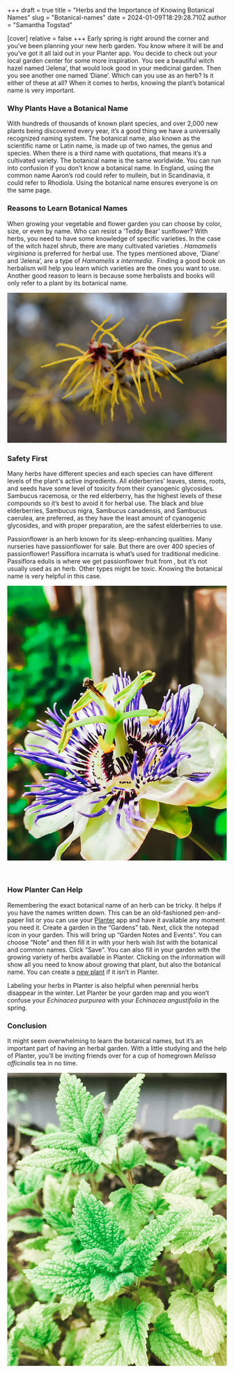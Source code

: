 +++
draft = true
title = "Herbs and the Importance of Knowing Botanical Names"
slug = "Botanical-names"
date = 2024-01-09T18:29:28.710Z
author = "Samantha Togstad"

[cover]
relative = false
+++
Early spring is right around the corner and you’ve been planning your new herb garden. You know where it will be and you’ve got it all laid out in your Planter app. You decide to check out your local garden center for some more inspiration. You see a beautiful witch hazel named ‘Jelena’, that would look good in your medicinal garden. Then you see another one named ‘Diane’. Which can you use as an herb? Is it either of these at all? When it comes to herbs, knowing the plant’s botanical name is very important.

### Why Plants Have a Botanical Name

With hundreds of thousands of known plant species, and over 2,000 new plants being discovered every year, it’s a good thing we have a universally recognized naming system. The botanical name, also known as the scientific name or Latin name, is made up of two names, the genus and species. When there is a third name with quotations, that means it’s a cultivated variety. The botanical name is the same worldwide. You can run into confusion if you don’t know a botanical name. In England, using the common name Aaron’s rod could refer to mullein, but in Scandinavia, it could refer to Rhodiola. Using the botanical name ensures everyone is on the same page.

### Reasons to Learn Botanical Names

When growing your vegetable and flower garden you can choose by color, size, or even by name. Who can resist a ‘Teddy Bear’ sunflower? With herbs, you need to have some knowledge of specific varieties. In the case of the witch hazel shrub, there are many cultivated varieties . *Hamamelis virginiana* is preferred for herbal use. The types mentioned above, 'Diane’ and ‘Jelena’, are a type of *Hamamelis x intermedia*.  Finding a good book on herbalism will help you learn which varieties are the ones you want to use. Another good reason to learn is because some herbalists and books will only refer to a plant by its botanical name.

![](witchhazel.jpg)

### Safety First

Many herbs have different species and each species can have different levels of the plant's active ingredients. All elderberries’ leaves, stems, roots, and seeds have some level of toxicity from their cyanogenic glycosides. Sambucus racemosa, or the red elderberry, has the highest levels of these compounds so it’s best to avoid it for herbal use. The black and blue elderberries, Sambucus nigra, Sambucus canadensis, and Sambucus caerulea, are preferred, as they have the least amount of cyanogenic glycosides, and with proper preparation, are the safest elderberries to use.

Passionflower is an herb known for its sleep-enhancing qualities. Many nurseries have passionflower for sale. But there are over 400 species of passionflower! Passiflora incarnata is what’s used for traditional medicine.  Passiflora edulis is where we get passionflower fruit from , but it’s not usually used as an herb. Other types might be toxic. Knowing the botanical name is very helpful in this case.

![](passionflower2.jpg)

 

### How Planter Can Help

Remembering the exact botanical name of an herb can be tricky. It helps if you have the names written down. This can be an old-fashioned pen-and-paper list or you can use your [Planter](https://planter.garden/) app and have it available any moment you need it. Create a garden in the “Gardens” tab. Next, click the notepad icon in your garden. This will bring up “Garden Notes and Events”. You can choose “Note” and then fill it in with your herb wish list with the botanical and common names. Click “Save”. You can also fill in your garden with the growing variety of herbs available in Planter. Clicking on the information will show all you need to know about growing that plant, but also the botanical name. You can create a [new plant](https://info.planter.garden/plant-information/create-plants/) if it isn’t in Planter. 

Labeling your herbs in Planter is also helpful when perennial herbs disappear in the winter. Let Planter be your garden map and you won’t confuse your *Echinacea purpurea* with your *Echinacea angustifolia* in the spring. 

### Conclusion

It might seem overwhelming to learn the botanical names, but it’s an important part of having an herbal garden. With a little studying and the help of Planter, you’ll be inviting friends over for a cup of homegrown *Melissa officinalis* tea in no time.

![](lemonbalm2.jpg)